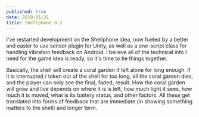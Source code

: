 ```yaml
---
published: true
date: 2019-01-31
title: Shellphone 0.2
---
```


I've restarted development on the Shellphone idea, now fueled by a better and easier to use sensor plugin for Unity, as well as a one-script class for handling vibration feedback on Android. I believe all of the technical info I need for the game idea is ready, so it's time to tie things together.

Basically, the shell will create a coral garden if left alone for long enough. If it is interrupted / taken out of the shell for too long, all the coral garden dies, and the player can only see the final, faded, result. How the coral garden will grow and live depends on where it is is left, how much light it sees, how much it is moved, what is its battery status, and other factors. All these get translated into forms of feedback that are immediate (in showing something matters to the shell) and longer term.

